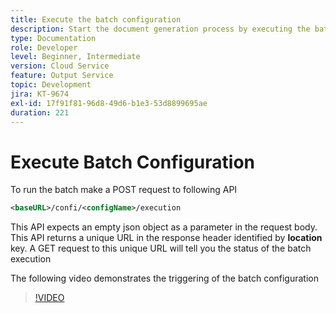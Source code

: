 ```yaml
---
title: Execute the batch configuration
description: Start the document generation process by executing the batch
type: Documentation
role: Developer
level: Beginner, Intermediate
version: Cloud Service
feature: Output Service
topic: Development
jira: KT-9674
exl-id: 17f91f81-96d8-49d6-b1e3-53d8899695ae
duration: 221
---
```

# Execute Batch Configuration

To run the batch make a POST request to following API

``` xml
<baseURL>/confi/<configName>/execution
```

This API expects an empty json object as a parameter in the request body.
This API returns a unique URL in the response header identified by **location** key.
A GET request to this unique URL will tell you the status of the batch execution

The following video demonstrates the triggering of the batch configuration

>[!VIDEO](https://video.tv.adobe.com/v/340242?quality=12&learn=on)
